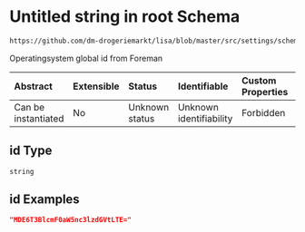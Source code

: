 # Untitled string in root Schema

```txt
https://github.com/dm-drogeriemarkt/lisa/blob/master/src/settings/schema.json#/properties/operatingsystems/items/properties/id
```

Operatingsystem global id from Foreman

| Abstract            | Extensible | Status         | Identifiable            | Custom Properties | Additional Properties | Access Restrictions | Defined In                                                                               |
| :------------------ | :--------- | :------------- | :---------------------- | :---------------- | :-------------------- | :------------------ | :--------------------------------------------------------------------------------------- |
| Can be instantiated | No         | Unknown status | Unknown identifiability | Forbidden         | Allowed               | none                | [settings.schema.json\*](../../src/settings/settings.schema.json "open original schema") |

## id Type

`string`

## id Examples

```json
"MDE6T3BlcmF0aW5nc3lzdGVtLTE="
```
